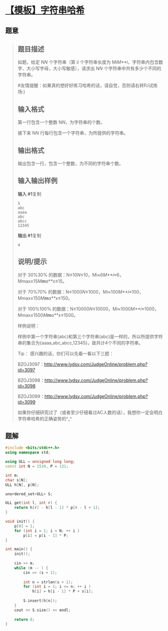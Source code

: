 #  [【模板】字符串哈希](https://www.luogu.com.cn/problem/P3370)

## 题意

>   ## 题目描述
>
>   如题，给定 N*N* 个字符串（第 i*i* 个字符串长度为 Mi*M**i*，字符串内包含数字、大小写字母，大小写敏感），请求出 N*N* 个字符串中共有多少个不同的字符串。
>
>   \#友情提醒：如果真的想好好练习哈希的话，请自觉，否则请右转PJ试炼场:)
>
>   ## 输入格式
>
>   第一行包含一个整数 N*N*，为字符串的个数。
>
>   接下来 N*N* 行每行包含一个字符串，为所提供的字符串。
>
>   ## 输出格式
>
>   输出包含一行，包含一个整数，为不同的字符串个数。
>
>   ## 输入输出样例
>
>   **输入 #1**复制
>
>   ```
>   5
>   abc
>   aaaa
>   abc
>   abcc
>   12345
>   ```
>
>   **输出 #1**复制
>
>   ```
>   4
>   ```
>
>   ## 说明/提示
>
>   对于 30%30% 的数据：N≤10*N*≤10，Mi≈6*M**i*≈6，Mmax≤15*M**m**a**x*≤15。
>
>   对于 70%70% 的数据：N≤1000*N*≤1000，Mi≈100*M**i*≈100，Mmax≤150*M**m**a**x*≤150。
>
>   对于 100%100% 的数据：N≤10000*N*≤10000，Mi≈1000*M**i*≈1000，Mmax≤1500*M**m**a**x*≤1500。
>
>   样例说明：
>
>   样例中第一个字符串(abc)和第三个字符串(abc)是一样的，所以所提供字符串的集合为{aaaa,abc,abcc,12345}，故共计4个不同的字符串。
>
>   Tip： 感兴趣的话，你们可以先看一看以下三题：
>
>   BZOJ3097：http://www.lydsy.com/JudgeOnline/problem.php?id=3097
>
>   BZOJ3098：http://www.lydsy.com/JudgeOnline/problem.php?id=3098
>
>   BZOJ3099：http://www.lydsy.com/JudgeOnline/problem.php?id=3099
>
>   如果你仔细研究过了（或者至少仔细看过AC人数的话），我想你一定会明白字符串哈希的正确姿势的^_^

## 题解



```c++
#include <bits/stdc++.h>
using namespace std;

using ULL = unsigned long long;
const int N = 1510, P = 131;

int m;
char s[N];
ULL h[N], p[N];

unordered_set<ULL> S;

ULL get(int l, int r) {
    return h[r] - h[l - 1] * p[r - l + 1];
}

void init() {
    p[0] = 1;
    for (int i = 1; i < N; ++ i )
        p[i] = p[i - 1] * P;
}

int main() {
    init();
    
    cin >> m;
    while (m -- ) {
        cin >> (s + 1);
        
        int n = strlen(s + 1);
        for (int i = 1; i <= n; ++ i )
            h[i] = h[i - 1] * P + s[i];
        
        S.insert(h[n]);
    }
    cout << S.size() << endl;
    
    return 0;
}
```



```python3

```

